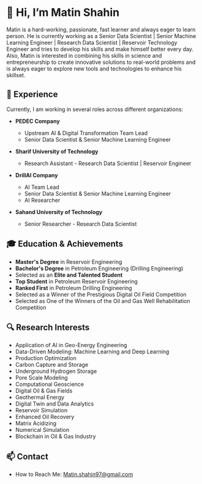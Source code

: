 # 👋 Hi, I’m Matin Shahin  

Matin is a hard-working, passionate, fast learner and always eager to learn person. He is currently working as a Senior Data Scientist | Senior Machine Learning Engineer | Research Data Scientist | Reservoir Technology Engineer and tries to develop his skills and make himself better every day. Also, Matin is interested in combining his skills in science and entrepreneurship to create innovative solutions to real-world problems and is always eager to explore new tools and technologies to enhance his skillset. 

## 🚀 Experience  

Currently, I am working in several roles across different organizations:  

- **PEDEC Company**  
  - Upstream AI & Digital Transformation Team Lead  
  - Senior Data Scientist & Senior Machine Learning Engineer  

- **Sharif University of Technology**  
  - Research Assistant - Research Data Scientist | Reservoir Engineer  

- **DrillAI Company**  
  - AI Team Lead  
  - Senior Data Scientist & Senior Machine Learning Engineer  
  - AI Researcher  

- **Sahand University of Technology**  
  - Senior Researcher - Research Data Scientist  

## 🎓 Education & Achievements  
- **Master's Degree** in Reservoir Engineering  
- **Bachelor's Degree** in Petroleum Engineering (Drilling Engineering)  
- Selected as an **Elite and Talented Student**  
- **Top Student** in Petroleum Reservoir Engineering  
- **Ranked First** in Petroleum Drilling Engineering
- Selected as a Winner of the Prestigious Digital Oil Field Competition
- Selected as One of the Winners of the Oil and Gas Well Rehabilitation Competition  

## 🔍 Research Interests  
- Application of AI in Geo-Energy Engineering  
- Data-Driven Modeling: Machine Learning and Deep Learning  
- Production Optimization  
- Carbon Capture and Storage  
- Underground Hydrogen Storage  
- Pore Scale Modeling  
- Computational Geoscience  
- Digital Oil & Gas Fields  
- Geothermal Energy  
- Digital Twin and Data Analytics  
- Reservoir Simulation  
- Enhanced Oil Recovery  
- Matrix Acidizing  
- Numerical Simulation  
- Blockchain in Oil & Gas Industry  

## 📫 Contact   
- How to Reach Me: Matin.shahin97@gmail.com


<!---
MatinShahin/MatinShahin is a ✨ special ✨ repository because its `README.md` (this file) appears on your GitHub profile.
You can click the Preview link to take a look at your changes.
--->
